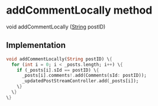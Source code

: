 


# addCommentLocally method








void addCommentLocally
([String](https://api.flutter.dev/flutter/dart-core/String-class.html) postID)








## Implementation

```dart
void addCommentLocally(String postID) \{
  for (int i = 0; i < _posts.length; i++) \{
    if (_posts[i].sId == postID) \{
      _posts[i].comments!.add(Comments(sId: postID));
      _updatedPostStreamController.add(_posts[i]);
    \}
  \}
\}
```







